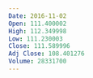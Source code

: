 ```yaml
---
Date: 2016-11-02
Open: 111.400002
High: 112.349998
Low: 111.230003
Close: 111.589996
Adj Close: 108.401276
Volume: 28331700
---
```

